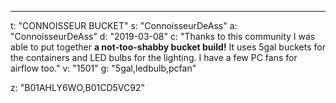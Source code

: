 ---
t: "CONNOISSEUR BUCKET"
s: "ConnoisseurDeAss"
a: "ConnoisseurDeAss"
d: "2019-03-08"
c: "Thanks to this community I was able to put together <strong>a not-too-shabby bucket build!</strong> It uses 5gal buckets for the containers and LED bulbs for the lighting. I have a few PC fans for airflow too."
v: "1501"
g: "5gal,ledbulb,pcfan"

z: "B01AHLY6WO,B01CD5VC92"
